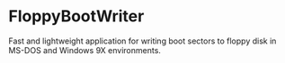 # FloppyBootWriter
Fast and lightweight application for writing boot sectors to floppy disk in MS-DOS and Windows 9X environments.
